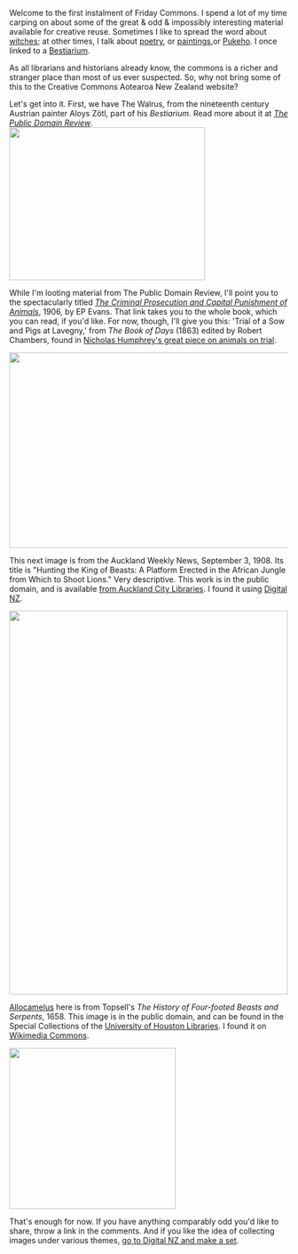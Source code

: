 <html><body><p>Welcome to the first instalment of Friday Commons. I spend a lot of my time carping on about some of the great &amp; odd &amp; impossibly interesting material available for creative reuse. Sometimes I like to spread the word about <a href="http://publicdomainreview.org/2012/08/22/the-lancashire-witches-1612-2012/" target="_blank">witches</a>; at other times, I talk about <a href="http://t.co/w9ALCkuZ" target="_blank">poetry</a>, or <a href="http://www.googleartproject.com/collection/te-papa/" target="_blank">paintings</a>,or <a href="http://t.co/mttUKDfC" target="_blank">Pukeho</a>. I once linked to a <a href="http://publicdomainreview.org/2012/08/16/the-bestiarium-of-aloys-zotl-1831-1887/" target="_blank">Bestiarium</a>.



As all librarians and historians already know, the commons is a richer and stranger place than most of us ever suspected. So, why not bring some of this to the Creative Commons Aotearoa New Zealand website?



Let's get into it. First, we have The Walrus, from the nineteenth century Austrian painter Aloys Zötl, part of his <em>Bestiarium</em>. Read more about it at <a href="http://publicdomainreview.org/2012/08/16/the-bestiarium-of-aloys-zotl-1831-1887/" target="_blank"><em>The Public Domain Review</em></a>. <a href="http://creativecommons.org.nz/2012/09/friday-commons-1/769px-aloys_zotl_der_see-elefant-the-walrus/" rel="attachment wp-att-1840"><img class="wp-image-1840 aligncenter" title="769px-Aloys_Zötl,_Der_See-Elefant -- The Walrus" src="http://creativecommons.org.nz/wp-content/uploads/2012/09/769px-Aloys_Z%C3%B6tl_Der_See-Elefant-The-Walrus-300x234.jpg" alt="" width="353" height="275"></a>



While I'm looting material from The Public Domain Review, I'll point you to the spectacularly titled <em><a href="http://www.archive.org/stream/cu31924021236017#page/n11/mode/2up" target="_blank">The Criminal Prosecution and Capital Punishment of Animals</a></em>, 1906, by EP Evans. That link takes you to the whole book, which you can read, if you'd like. For now, though, I'll give you this: 'Trial of a Sow and Pigs at Lavegny,' from <em>The Book of Days</em> (1863) edited by Robert Chambers<em></em>, found in <a href="http://http://publicdomainreview.org/2011/03/27/bugs-and-beasts-before-the-law/" target="_blank">Nicholas Humphrey's great piece on animals on trial</a>.



<a href="http://creativecommons.org.nz/2012/09/friday-commons-1/sow-at-court-2/" rel="attachment wp-att-1857"><img class="size-full wp-image-1857 aligncenter" title="Sow at Court" src="http://creativecommons.org.nz/wp-content/uploads/2012/09/Sow-at-Court1.jpg" alt="" width="540" height="352"></a>



This next image is from the Auckland Weekly News, September 3, 1908. Its title is "Hunting the King of Beasts: A Platform Erected in the African Jungle from Which to Shoot Lions." Very descriptive. This work is in the public domain, and is available <a href="http://www.aucklandcity.govt.nz/dbtw-wpd/exec/dbtwpub.dll?BU=http%3A%2F%2Fwww.aucklandcity.govt.nz%2Fdbtw-wpd%2FHeritageImages%2Findex.htm&amp;AC=QBE_QUERY&amp;TN=heritageimages&amp;QF0=ID&amp;NP=2&amp;MR=5&amp;RF=HIORecordSearch&amp;QI0=%3D%22AWNS-19080903-12-1%22" target="_blank">from Auckland City Libraries</a>. I found it using <a href="http://www.digitalnz.org/" target="_blank">Digital NZ</a>.



<a href="http://creativecommons.org.nz/2012/09/friday-commons-1/awns_19080903_p012_i001_x/" rel="attachment wp-att-1851"><img class="wp-image-1851 aligncenter" title="AWNS_19080903_p012_i001_x" src="http://creativecommons.org.nz/wp-content/uploads/2012/09/AWNS_19080903_p012_i001_x-743x1024.jpg" alt="" width="502" height="691"></a>



<a title="w:Allocamelus" href="http://en.wikipedia.org/wiki/Allocamelus">Allocamelus</a> here is from Topsell's <em>The History of Four-footed Beasts and Serpents</em>, 1658. This image is in the public domain, and can be found in the Special Collections of the <a href="http://info.lib.uh.edu/sca/digital/beast/reproductions.html" target="_blank">University of Houston Libraries</a>. I found it on <a href="http://commons.wikimedia.org/wiki/Main_Page" target="_blank">Wikimedia Commons</a>.



<a href="http://creativecommons.org.nz/2012/09/friday-commons-1/allocamelus_from_topsells_the_history_of_four-footed_beasts_and_serpents/" rel="attachment wp-att-1843"><img class="size-medium wp-image-1843 aligncenter" title="Allocamelus_from_Topsell's_The_History_of_Four-footed_Beasts_and_Serpents" src="http://creativecommons.org.nz/wp-content/uploads/2012/09/Allocamelus_from_Topsells_The_History_of_Four-footed_Beasts_and_Serpents-300x290.jpg" alt="" width="300" height="290"></a>



That's enough for now. If you have anything comparably odd you'd like to share, throw a link in the comments. And if you like the idea of collecting images under various themes, <a href="http://www.digitalnz.org/" target="_blank">go to Digital NZ and make a set</a>.</p></body></html>